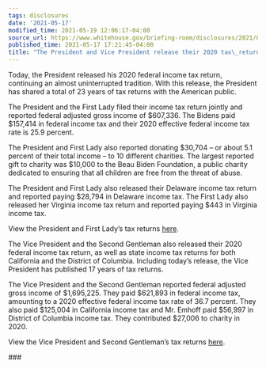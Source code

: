 ```yaml
---
tags: disclosures
date: '2021-05-17'
modified_time: 2021-05-19 12:06:17-04:00
source_url: https://www.whitehouse.gov/briefing-room/disclosures/2021/05/17/the-president-and-vice-president-release-their-2020-tax-returns/
published_time: 2021-05-17 17:21:45-04:00
title: "The President and Vice President release their 2020 tax\_returns"
---
```

 
Today, the President released his 2020 federal income tax return,
continuing an almost uninterrupted tradition. With this release, the
President has shared a total of 23 years of tax returns with the
American public. 

The President and the First Lady filed their income tax return jointly
and reported federal adjusted gross income of $607,336. The Bidens paid
$157,414 in federal income tax and their 2020 effective federal income
tax rate is 25.9 percent.

The President and First Lady also reported donating $30,704 – or about
5.1 percent of their total income – to 10 different charities. The
largest reported gift to charity was $10,000 to the Beau Biden
Foundation, a public charity dedicated to ensuring that all children are
free from the threat of abuse.

The President and First Lady also released their Delaware income tax
return and reported paying $28,794 in Delaware income tax. The First
Lady also released her Virginia income tax return and reported paying
$443 in Virginia income tax.

View the President and First Lady’s tax returns
[here](https://www.whitehouse.gov/wp-content/uploads/2021/05/2021.05.17-POTUS-Redacted-2020-Federal-and-State-Returns.pdf).

The Vice President and the Second Gentleman also released their 2020
federal income tax return, as well as state income tax returns for both
California and the District of Columbia. Including today’s release, the
Vice President has published 17 years of tax returns. 

The Vice President and the Second Gentleman reported federal adjusted
gross income of $1,695,225. They paid $621,893 in federal income tax,
amounting to a 2020 effective federal income tax rate of 36.7 percent.
They also paid $125,004 in California income tax and Mr. Emhoff paid
$56,997 in District of Columbia income tax. They contributed $27,006 to
charity in 2020.

View the Vice President and Second Gentleman’s tax returns
[here](https://www.whitehouse.gov/wp-content/uploads/2021/05/2021.05.17-VPOTUS-Redacted-2020-Federal-and-State-Returns.pdf).

\###
